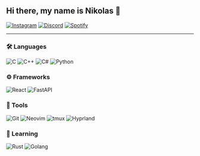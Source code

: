 ## Hi there, my name is Nikolas 👋

[![Instagram](https://img.shields.io/badge/Instagram-E4405F?style=flat&logo=instagram&logoColor=white)](https://www.instagram.com/_niki.2)
[![Discord](https://img.shields.io/badge/Discord-7289DA?style=flat&logo=discord&logoColor=white)](https://discordapp.com/users/446693759065915394)
[![Spotify](https://img.shields.io/badge/Spotify-1DB954?style=flat&logo=spotify&logoColor=white)](https://open.spotify.com/user/1s8gqwg4epf0w4qosiy2zomg7?si=769cd71b3a9b42a3)

---

### 🛠️ Languages  
![C](https://img.shields.io/badge/C-A8B9CC?style=flat&logo=c&logoColor=white) 
![C++](https://img.shields.io/badge/C++-00599C?style=flat&logo=c%2B%2B&logoColor=white) 
![C#](https://img.shields.io/badge/C%23-239120?style=flat&logo=c-sharp&logoColor=white) 
![Python](https://img.shields.io/badge/Python-3776AB?style=flat&logo=python&logoColor=white)

### ⚙️ Frameworks  
![React](https://img.shields.io/badge/React-20232A?style=flat&logo=react&logoColor=61DAFB) 
![FastAPI](https://img.shields.io/badge/FastAPI-009688?style=flat&logo=fastapi&logoColor=white)

### 🔧 Tools  
![Git](https://img.shields.io/badge/Git-F05032?style=flat&logo=git&logoColor=white) 
![Neovim](https://img.shields.io/badge/Neovim-57A143?style=flat&logo=neovim&logoColor=white) 
![tmux](https://img.shields.io/badge/tmux-1BB91F?style=flat&logo=tmux&logoColor=white) 
![Hyprland](https://img.shields.io/badge/Hyprland-005577?style=flat&logo=wayland&logoColor=white)

### 🌱 Learning  
![Rust](https://img.shields.io/badge/Rust-000000?style=flat&logo=rust&logoColor=white) 
![Golang](https://img.shields.io/badge/Go-000000?style=flat&logo=go&logoColor=white)
